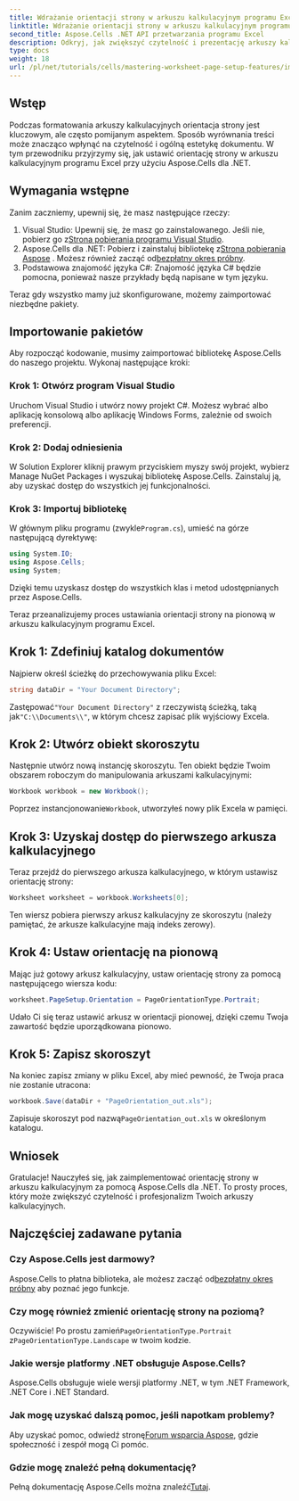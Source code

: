 ```yaml
---
title: Wdrażanie orientacji strony w arkuszu kalkulacyjnym programu Excel
linktitle: Wdrażanie orientacji strony w arkuszu kalkulacyjnym programu Excel
second_title: Aspose.Cells .NET API przetwarzania programu Excel
description: Odkryj, jak zwiększyć czytelność i prezentację arkuszy kalkulacyjnych programu Excel, zmieniając orientację strony za pomocą Aspose.Cells dla .NET. Ten przewodnik krok po kroku przeprowadzi Cię przez proces, podając jasny przykład.
type: docs
weight: 18
url: /pl/net/tutorials/cells/mastering-worksheet-page-setup-features/implement-page-orientation-in-excel-worksheet/
---
```

## Wstęp

Podczas formatowania arkuszy kalkulacyjnych orientacja strony jest kluczowym, ale często pomijanym aspektem. Sposób wyrównania treści może znacząco wpłynąć na czytelność i ogólną estetykę dokumentu. W tym przewodniku przyjrzymy się, jak ustawić orientację strony w arkuszu kalkulacyjnym programu Excel przy użyciu Aspose.Cells dla .NET.

## Wymagania wstępne

Zanim zaczniemy, upewnij się, że masz następujące rzeczy:

1. Visual Studio: Upewnij się, że masz go zainstalowanego. Jeśli nie, pobierz go z[Strona pobierania programu Visual Studio](https://visualstudio.microsoft.com/vs/).
2.  Aspose.Cells dla .NET: Pobierz i zainstaluj bibliotekę z[Strona pobierania Aspose](https://releases.aspose.com/cells/net/) . Możesz również zacząć od[bezpłatny okres próbny](https://releases.aspose.com/).
3. Podstawowa znajomość języka C#: Znajomość języka C# będzie pomocna, ponieważ nasze przykłady będą napisane w tym języku.

Teraz gdy wszystko mamy już skonfigurowane, możemy zaimportować niezbędne pakiety.

## Importowanie pakietów

Aby rozpocząć kodowanie, musimy zaimportować bibliotekę Aspose.Cells do naszego projektu. Wykonaj następujące kroki:

### Krok 1: Otwórz program Visual Studio

Uruchom Visual Studio i utwórz nowy projekt C#. Możesz wybrać albo aplikację konsolową albo aplikację Windows Forms, zależnie od swoich preferencji.

### Krok 2: Dodaj odniesienia

W Solution Explorer kliknij prawym przyciskiem myszy swój projekt, wybierz Manage NuGet Packages i wyszukaj bibliotekę Aspose.Cells. Zainstaluj ją, aby uzyskać dostęp do wszystkich jej funkcjonalności.

### Krok 3: Importuj bibliotekę

 W głównym pliku programu (zwykle`Program.cs`), umieść na górze następującą dyrektywę:

```csharp
using System.IO;
using Aspose.Cells;
using System;
```

Dzięki temu uzyskasz dostęp do wszystkich klas i metod udostępnianych przez Aspose.Cells.

Teraz przeanalizujemy proces ustawiania orientacji strony na pionową w arkuszu kalkulacyjnym programu Excel.

## Krok 1: Zdefiniuj katalog dokumentów

Najpierw określ ścieżkę do przechowywania pliku Excel:

```csharp
string dataDir = "Your Document Directory";
```

 Zastępować`"Your Document Directory"` z rzeczywistą ścieżką, taką jak`"C:\\Documents\\"`, w którym chcesz zapisać plik wyjściowy Excela.

## Krok 2: Utwórz obiekt skoroszytu

Następnie utwórz nową instancję skoroszytu. Ten obiekt będzie Twoim obszarem roboczym do manipulowania arkuszami kalkulacyjnymi:

```csharp
Workbook workbook = new Workbook();
```

 Poprzez instancjonowanie`Workbook`, utworzyłeś nowy plik Excela w pamięci.

## Krok 3: Uzyskaj dostęp do pierwszego arkusza kalkulacyjnego

Teraz przejdź do pierwszego arkusza kalkulacyjnego, w którym ustawisz orientację strony:

```csharp
Worksheet worksheet = workbook.Worksheets[0];
```

Ten wiersz pobiera pierwszy arkusz kalkulacyjny ze skoroszytu (należy pamiętać, że arkusze kalkulacyjne mają indeks zerowy).

## Krok 4: Ustaw orientację na pionową

Mając już gotowy arkusz kalkulacyjny, ustaw orientację strony za pomocą następującego wiersza kodu:

```csharp
worksheet.PageSetup.Orientation = PageOrientationType.Portrait;
```

Udało Ci się teraz ustawić arkusz w orientacji pionowej, dzięki czemu Twoja zawartość będzie uporządkowana pionowo.

## Krok 5: Zapisz skoroszyt

Na koniec zapisz zmiany w pliku Excel, aby mieć pewność, że Twoja praca nie zostanie utracona:

```csharp
workbook.Save(dataDir + "PageOrientation_out.xls");
```

 Zapisuje skoroszyt pod nazwą`PageOrientation_out.xls` w określonym katalogu.

## Wniosek

Gratulacje! Nauczyłeś się, jak zaimplementować orientację strony w arkuszu kalkulacyjnym za pomocą Aspose.Cells dla .NET. To prosty proces, który może zwiększyć czytelność i profesjonalizm Twoich arkuszy kalkulacyjnych.

## Najczęściej zadawane pytania

### Czy Aspose.Cells jest darmowy?

 Aspose.Cells to płatna biblioteka, ale możesz zacząć od[bezpłatny okres próbny](https://releases.aspose.com/) aby poznać jego funkcje.

### Czy mogę również zmienić orientację strony na poziomą?

 Oczywiście! Po prostu zamień`PageOrientationType.Portrait` z`PageOrientationType.Landscape` w twoim kodzie.

### Jakie wersje platformy .NET obsługuje Aspose.Cells?

Aspose.Cells obsługuje wiele wersji platformy .NET, w tym .NET Framework, .NET Core i .NET Standard.

### Jak mogę uzyskać dalszą pomoc, jeśli napotkam problemy?

 Aby uzyskać pomoc, odwiedź stronę[Forum wsparcia Aspose](https://forum.aspose.com/c/cells/9), gdzie społeczność i zespół mogą Ci pomóc.

### Gdzie mogę znaleźć pełną dokumentację?

 Pełną dokumentację Aspose.Cells można znaleźć[Tutaj](https://reference.aspose.com/cells/net/).